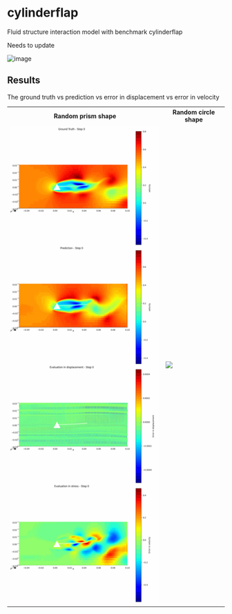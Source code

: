 # cylinderflap
Fluid structure interaction model with benchmark cylinderflap 

Needs to update

<img width="744" alt="image" src="https://github.com/user-attachments/assets/e701a16e-5ee3-442b-8827-716d88f92d1e">


## Results
The ground truth vs prediction vs error in displacement vs error in velocity


<table>
  <tr>
    <th>Random prism shape</th>
    <th>Random circle shape</th>
  </tr>
  <tr>
    <td><img src="FSI_anim.gif" width="400" /></td>
    <td><img src="Results.png" width="400"/></td>
  </tr>
</table>
